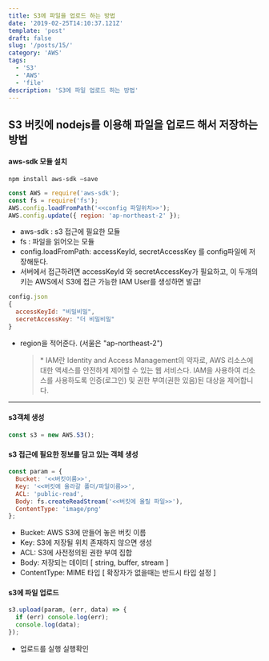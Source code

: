 ```yaml
---
title: S3에 파일을 업로드 하는 방법
date: '2019-02-25T14:10:37.121Z'
template: 'post'
draft: false
slug: '/posts/15/'
category: 'AWS'
tags:
  - 'S3'
  - 'AWS'
  - 'file'
description: 'S3에 파일 업로드 하는 방법'
---
```


<h2>S3 버킷에 nodejs를 이용해 파일을 업로드 해서 저장하는 방법</h2>

<h4>aws-sdk 모듈 설치</h4>

`npm install aws-sdk —save`

```javascript
const AWS = require('aws-sdk');
const fs = require('fs');
AWS.config.loadFromPath('<<config 파일위치>>');
AWS.config.update({ region: 'ap-northeast-2' });
```

- aws-sdk : s3 접근에 필요한 모듈
- fs : 파일을 읽어오는 모듈
- config.loadFromPath: accessKeyId, secretAccessKey 를 config파일에 저장해둔다.
- 서버에서 접근하려면 accessKeyId 와 secretAccessKey가 필요하고, 이 두개의 키는 AWS에서 S3에 접근 가능한 IAM User를 생성하면 발급!

```javascript
config.json
{
  accessKeyId: "비밀비밀",
  secretAccessKey: "더 비밀비밀"
}
```

- region을 적어준다. (서울은 "ap-northeast-2")
  > \* IAM란 Identity and Access Management의 약자로, AWS 리소스에 대한 액세스를 안전하게 제어할 수 있는 웹 서비스다. IAM을 사용하여 리소스를 사용하도록 인증(로그인) 및 권한 부여(권한 있음)된 대상을 제어합니다.

---

<h4>s3객체 생성</h4>

```javascript
const s3 = new AWS.S3();
```

<h4>s3 접근에 필요한 정보를 담고 있는 객체 생성</h4>

```javascript
const param = {
  Bucket: '<<버킷이름>>',
  Key: '<<버킷에 올라갈 폴더/파일이름>>',
  ACL: 'public-read',
  Body: fs.createReadStream('<<버킷에 올릴 파일>>'),
  ContentType: 'image/png'
};
```

- Bucket: AWS S3에 만들어 놓은 버킷 이름
- Key: S3에 저장될 위치 존재하지 않으면 생성
- ACL: S3에 사전정의된 권한 부여 집합
- Body: 저장되는 데이터 [ string, buffer, stream ]
- ContentType: MIME 타입 [ 확장자가 없을때는 반드시 타입 설정 ]

<h4>s3에 파일 업로드</h4>

```javascript
s3.upload(param, (err, data) => {
  if (err) console.log(err);
  console.log(data);
});
```

- 업로드를 실행 실행확인

